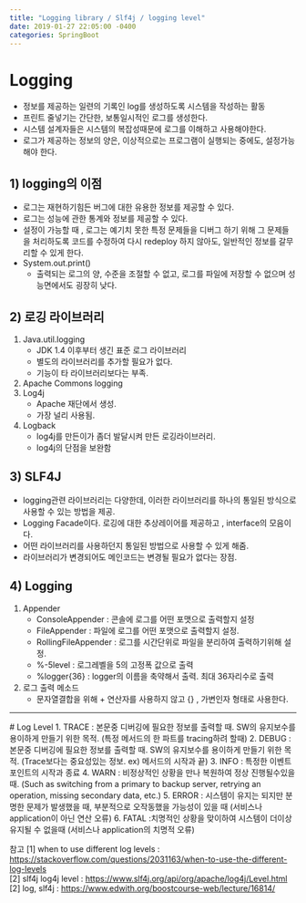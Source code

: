 ```yaml
---
title: "Logging library / Slf4j / logging level"
date: 2019-01-27 22:05:00 -0400
categories: SpringBoot
---
```


# Logging
- 정보를 제공하는 일련의 기록인 log를 생성하도록 시스템을 작성하는 활동
- 프린트 줄넣기는 간단한, 보통일시적인 로그를 생성한다.
- 시스템 설계자들은 시스템의 복잡성때문에 로그를 이해하고 사용해야한다.
- 로그가 제공하는 정보의 양은, 이상적으로는 프로그램이 실행되는 중에도, 설정가능해야 한다.

## 1) logging의 이점
- 로그는 재현하기힘든 버그에 대한 유용한 정보를 제공할 수 있다.
- 로그는 성능에 관한 통계와 정보를 제공할 수 있다.
- 설정이 가능할 때 , 로그는 예기치 못한 특정 문제들을 디버그 하기 위해 그 문제들을 처리하도록 코드를 수정하여 다시 redeploy 하지 않아도, 일반적인 정보를 갈무리할 수 있게 한다.
- System.out.print()
  +  출력되는 로그의 양, 수준을 조절할 수 없고, 로그를 파일에 저장할 수 없으며 성능면에서도 굉장히 낮다.

## 2) 로깅 라이브러리
1. Java.util.logging
    - JDK 1.4 이후부터 생긴 표준 로그 라이브러리
    - 별도의 라이브러리를 추가할 필요가 없다.
    - 기능이 타 라이브러리보다는 부족.
2. Apache Commons logging
3. Log4j
   - Apache 재단에서 생성.
   - 가장 널리 사용됨.
4. Logback
    - log4j를 만든이가 좀더 발달시켜 만든 로깅라이브러리.
    - log4j의 단점을 보완함

## 3) SLF4J
- logging관련 라이브러리는 다양한데, 이러한 라이브러리를 하나의 통일된 방식으로 사용할 수 있는 방법을 제공.
- Logging Facade이다. 로깅에 대한 추상레이어를 제공하고 , interface의 모음이다.
- 어떤 라이브러리를 사용하던지 통일된 방법으로 사용할 수 있게 해줌.
- 라이브러리가 변경되어도 메인코드는 변경될 필요가 없다는 장점.

## 4) Logging
1. Appender
   - ConsoleAppender : 콘솔에 로그를 어떤 포맷으로 출력할지 설정
   - FileAppender : 파일에 로그를 어떤 포맷으로 출력할지 설정.
   - RollingFileAppender : 로그를 시간단위로 파일을 분리하여 출력하기위해 설정.
    + %-5level : 로그레벨을 5의 고정폭 값으로 출력
    + %logger{36} : logger의 이름을 축약해서 출력. 최대 36자리수로 출력
2. 로그 출력 메소드
    + 문자열결합을 위해 + 연산자를 사용하지 않고 {} , 가변인자 형태로 사용한다.
<hr/>
# Log Level
1. TRACE
   : 본문중 디버깅에 필요한 정보를 출력할 때. SW의 유지보수를 용이하게 만들기 위한 목적.
   (특정 메서드의 한 파트를 tracing하려 할때)
2. DEBUG
   : 본문중 디버깅에 필요한 정보를 출력할 때. SW의 유지보수를 용이하게 만들기 위한 목적.
   (Trace보다는 중요성있는 정보.  ex) 메서드의 시작과 끝)
3. INFO
   : 특정한 이벤트 포인트의 시작과 종료
4. WARN
   : 비정상적인 상황을 만나 복원하여 정상 진행될수있을 때.
   (Such as switching from a primary to backup server, retrying an operation, missing secondary data, etc.)
5. ERROR
   : 시스템이 유지는 되지만 분명한 문제가 발생했을 때, 부분적으로 오작동했을 가능성이 있을 때
   (서비스나 application이 아닌 연산 오류)
6. FATAL
   :치명적인 상황을 맞이하여 시스템이 더이상 유지될 수 없을때
   (서비스나 application의 치명적 오류)


참고
[1] when to use different log levels : https://stackoverflow.com/questions/2031163/when-to-use-the-different-log-levels <br/>
[2] slf4j log4j level : https://www.slf4j.org/api/org/apache/log4j/Level.html<br/>
[2] log, slf4j : https://www.edwith.org/boostcourse-web/lecture/16814/<br/>